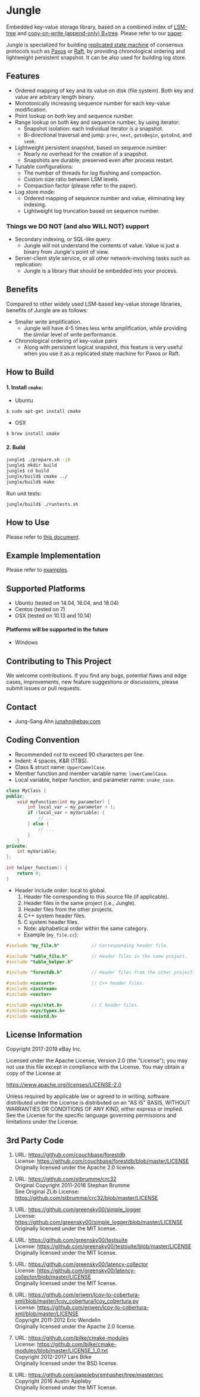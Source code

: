 

Jungle
======
Embedded key-value storage library, based on a combined index of [LSM-tree](https://en.wikipedia.org/wiki/Log-structured_merge-tree) and [copy-on-write (append-only) B+tree](https://www.usenix.org/legacy/events/lsf07/tech/rodeh.pdf). Please refer to our [paper](https://www.usenix.org/conference/hotstorage19/presentation/ahn).

Jungle is specialized for building [replicated state machine](https://en.wikipedia.org/wiki/State_machine_replication) of consensus protocols such as [Paxos](https://en.wikipedia.org/wiki/Paxos_(computer_science)) or [Raft](https://raft.github.io/), by providing chronological ordering and lightweight persistent snapshot. It can be also used for building log store.


Features
--------
* Ordered mapping of key and its value on disk (file system). Both key and value are arbitrary length binary.
* Monotonically increasing sequence number for each key-value modification.
* Point lookup on both key and sequence number.
* Range lookup on both key and sequence number, by using iterator:
    * Snapshot isolation: each individual iterator is a snapshot.
    * Bi-directional traversal and jump: `prev`, `next`, `gotoBegin`, `gotoEnd`, and `seek`.
* Lightweight persistent snapshot, based on sequence number:
    * Nearly no overhead for the creation of a snapshot.
    * Snapshots are durable; preserved even after process restart.
* Tunable configurations:
    * The number of threads for log flushing and compaction.
    * Custom size ratio between LSM levels.
    * Compaction factor (please refer to the paper).
* Log store mode:
    * Ordered mapping of sequence number and value, eliminating key indexing.
    * Lightweight log truncation based on sequence number.

### Things we DO NOT (and also WILL NOT) support
* Secondary indexing, or SQL-like query:
    * Jungle will not understand the contents of value. Value is just a binary from Jungle's point of view.
* Server-client style service, or all other network-involving tasks such as replication:
    * Jungle is a library that should be embedded into your process.


Benefits
--------
Compared to other widely used LSM-based key-value storage libraries, benefits of Jungle are as follows:

* Smaller write amplification.
    * Jungle will have 4-5 times less write amplification, while providing the similar level of write performance.
* Chronological ordering of key-value pairs
    * Along with persistent logical snapshot, this feature is very useful when you use it as a replicated state machine for Paxos or Raft.



How to Build
------------
#### 1. Install `cmake`: ####
* Ubuntu
```sh
$ sudo apt-get install cmake
```

* OSX
```sh
$ brew install cmake
```

#### 2. Build ####
```sh
jungle$ ./prepare.sh -j8
jungle$ mkdir build
jungle$ cd build
jungle/build$ cmake ../
jungle/build$ make
```

Run unit tests:
```
jungle/build$ ./runtests.sh
```


How to Use
----------
Please refer to [this document](./docs/how_to_use.md).


Example Implementation
-----------------------
Please refer to [examples](./examples).


Supported Platforms
-------------------
* Ubuntu (tested on 14.04, 16.04, and 18.04)
* Centos (tested on 7)
* OSX (tested on 10.13 and 10.14)

#### Platforms will be supported in the future
* Windows


Contributing to This Project
----------------------------
We welcome contributions. If you find any bugs, potential flaws and edge cases, improvements, new feature suggestions or discussions, please submit issues or pull requests.


Contact
-------
* Jung-Sang Ahn <junahn@ebay.com>


Coding Convention
-----------------
* Recommended not to exceed 90 characters per line.
* Indent: 4 spaces, K&R (1TBS).
* Class & struct name: `UpperCamelCase`.
* Member function and member variable name: `lowerCamelCase`.
* Local variable, helper function, and parameter name: `snake_case`.

```C++
class MyClass {
public:
    void myFunction(int my_parameter) {
        int local_var = my_parameter + 1;
        if (local_var < myVariable) {
            // ...
        } else {
            // ...
        }
    }
private:
    int myVariable;
};

int helper_function() {
    return 0;
}
```

* Header include order: local to global.
    1. Header file corresponding to this source file (if applicable).
    2. Header files in the same project (i.e., Jungle).
    3. Header files from the other projects.
    4. C++ system header files.
    5. C system header files.
    * Note: alphabetical order within the same category.
    * Example (`my_file.cc`):
```C++
#include "my_file.h"            // Corresponding header file.

#include "table_file.h"         // Header files in the same project.
#include "table_helper.h"

#include "forestdb.h"           // Header files from the other projects.

#include <cassert>              // C++ header files.
#include <iostream>
#include <vector>

#include <sys/stat.h>           // C header files.
#include <sys/types.h>
#include <unistd.h>
```

License Information
--------------------
Copyright 2017-2019 eBay Inc.

Licensed under the Apache License, Version 2.0 (the "License"); you may not use this file except in compliance with the License. You may obtain a copy of the License at

https://www.apache.org/licenses/LICENSE-2.0

Unless required by applicable law or agreed to in writing, software distributed under the License is distributed on an "AS IS" BASIS, WITHOUT WARRANTIES OR CONDITIONS OF ANY KIND, either express or implied. See the License for the specific language governing permissions and limitations under the License.


3rd Party Code
--------------
1. URL: https://github.com/couchbase/forestdb<br>
License: https://github.com/couchbase/forestdb/blob/master/LICENSE<br>
Originally licensed under the Apache 2.0 license.

2. URL: https://github.com/stbrumme/crc32<br>
Original Copyright 2011-2016 Stephan Brumme<br>
See Original ZLib License: https://github.com/stbrumme/crc32/blob/master/LICENSE

3. URL: https://github.com/greensky00/simple_logger<br>
License: https://github.com/greensky00/simple_logger/blob/master/LICENSE<br>
Originally licensed under the MIT license.

4. URL: https://github.com/greensky00/testsuite<br>
License: https://github.com/greensky00/testsuite/blob/master/LICENSE<br>
Originally licensed under the MIT license.

5. URL: https://github.com/greensky00/latency-collector<br>
License: https://github.com/greensky00/latency-collector/blob/master/LICENSE<br>
Originally licensed under the MIT license.

6. URL: https://github.com/eriwen/lcov-to-cobertura-xml/blob/master/lcov_cobertura/lcov_cobertura.py<br>
License: https://github.com/eriwen/lcov-to-cobertura-xml/blob/master/LICENSE<br>
Copyright 2011-2012 Eric Wendelin<br>
Originally licensed under the Apache 2.0 license.

7. URL: https://github.com/bilke/cmake-modules<br>
License: https://github.com/bilke/cmake-modules/blob/master/LICENSE_1_0.txt<br>
Copyright 2012-2017 Lars Bilke<br>
Originally licensed under the BSD license.

8. URL: https://github.com/aappleby/smhasher/tree/master/src<br>
Copyright 2016 Austin Appleby<br>
Originally licensed under the MIT license.
